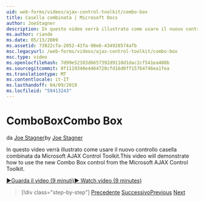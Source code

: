 ```yaml
---
uid: web-forms/videos/ajax-control-toolkit/combo-box
title: Casella combinata | Microsoft Docs
author: JoeStagner
description: In questo video verrà illustrato come usare il nuovo controllo casella combinata da Microsoft AJAX Control Toolkit.
ms.author: riande
ms.date: 05/13/2009
ms.assetid: 73822cfa-2052-41fa-98e6-434928574afb
msc.legacyurl: /web-forms/videos/ajax-control-toolkit/combo-box
msc.type: video
ms.openlocfilehash: 7d99e52103d6657392d9110d1dac2cf541ea400b
ms.sourcegitcommit: 0f1119340e4464720cfd16d0ff15764746ea1fea
ms.translationtype: MT
ms.contentlocale: it-IT
ms.lasthandoff: 04/09/2019
ms.locfileid: "59413243"
---
```

# <a name="combo-box"></a><span data-ttu-id="aa2b2-103">ComboBox</span><span class="sxs-lookup"><span data-stu-id="aa2b2-103">Combo Box</span></span>

<span data-ttu-id="aa2b2-104">da [Joe Stagner](https://github.com/JoeStagner)</span><span class="sxs-lookup"><span data-stu-id="aa2b2-104">by [Joe Stagner](https://github.com/JoeStagner)</span></span>

<span data-ttu-id="aa2b2-105">In questo video verrà illustrato come usare il nuovo controllo casella combinata da Microsoft AJAX Control Toolkit.</span><span class="sxs-lookup"><span data-stu-id="aa2b2-105">This video will demonstrate how to use the new Combo Box control from the Microsoft AJAX Control Toolkit.</span></span>

[<span data-ttu-id="aa2b2-106">&#9654;Guarda il video (9 minuti)</span><span class="sxs-lookup"><span data-stu-id="aa2b2-106">&#9654; Watch video (9 minutes)</span></span>](https://channel9.msdn.com/Blogs/ASP-NET-Site-Videos/combo-box)

> [!div class="step-by-step"]
> <span data-ttu-id="aa2b2-107">[Precedente](color-picker.md)
> [Successivo](editor-control.md)</span><span class="sxs-lookup"><span data-stu-id="aa2b2-107">[Previous](color-picker.md)
[Next](editor-control.md)</span></span>
